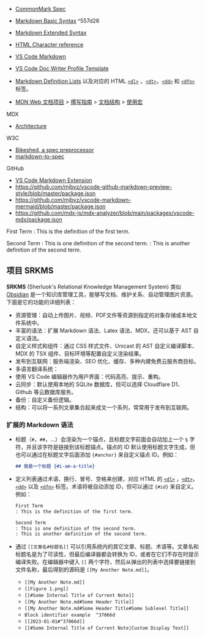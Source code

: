 
- [CommonMark Spec](https://spec.commonmark.org/current/)
- [Markdown Basic Syntax](https://www.markdownguide.org/basic-syntax/) ^557d26
- [Markdown Extended Syntax](https://www.markdownguide.org/extended-syntax/)

- [HTML Character reference](https://developer.mozilla.org/en-US/docs/Glossary/Character_reference)
- [VS Code Markdown](https://code.visualstudio.com/docs/languages/markdown)
- [VS Code Doc Writer Profile Template](https://code.visualstudio.com/docs/editor/profiles#_doc-writer-profile-template)
- [Markdown Definition Lists](https://www.markdownguide.org/extended-syntax/#definition-lists) 以及对应的 HTML [`<dl>`](https://developer.mozilla.org/en-US/docs/Web/HTML/Element/dl) ，[`<dt>`](https://developer.mozilla.org/en-US/docs/Web/HTML/Element/dt)，[`<dd>`](https://developer.mozilla.org/en-US/docs/Web/HTML/Element/dd) 和 [`<dfn>`](https://developer.mozilla.org/en-US/docs/Web/HTML/Element/dfn) 标签。
- [MDN Web 文档项目](https://developer.mozilla.org/zh-CN/docs/MDN) > [撰写指南](https://developer.mozilla.org/zh-CN/docs/MDN/Writing_guidelines) > [文档结构](https://developer.mozilla.org/zh-CN/docs/MDN/Writing_guidelines/Page_structures) > [使用宏](https://developer.mozilla.org/zh-CN/docs/MDN/Writing_guidelines/Page_structures/Macros)

MDX

- [Architecture](https://mdxjs.com/packages/mdx/#architecture)

W3C

- [Bikeshed, a spec preprocessor](https://github.com/speced/bikeshed)
- [markdown-to-spec](https://github.com/w3c-ccg/markdown-to-spec)

GitHub

- [VS  Code Markdown Extension](https://code.visualstudio.com/api/extension-guides/markdown-extension)
- https://github.com/mjbvz/vscode-github-markdown-preview-style/blob/master/package.json
- https://github.com/mjbvz/vscode-markdown-mermaid/blob/master/package.json
- https://github.com/mdx-js/mdx-analyzer/blob/main/packages/vscode-mdx/package.json


First Term
: This is the definition of the first term.

Second Term
: This is one definition of the second term.
: This is another definition of the second term.


## 项目 SRKMS

**SRKMS** (Sherluok's Relational Knowledge Management System) 类似 [Obsidian](https://help.obsidian.md/) 是一个知识库管理工具，能够写文档、维护关系、自动管理图片资源。下面是它的功能的详细列表：
- 资源管理：自动上传图片、视频、PDF文件等资源到指定的对象存储或本地文件系统中。
- 丰富的语法：扩展 Markdown 语法、Latex 语法、MDX，还可以基于 AST 自定义语法。
- 自定义样式和组件：通过 CSS 样式文件、Unicast 的 AST 自定义编译脚本、MDX 的 TSX 组件、目标环境等配置自定义渲染结果。
- 发布到互联网：服务端渲染、SEO 优化、缓存、多种内建免费云服务商目标。
- 多语言翻译系统：
- 使用 VS Code 编辑器作为用户界面：代码高亮、提示、重构。
- 云同步：默认使用本地的 SQLite 数据库，但可以选择 Cloudflare D1、Github 等云数据库服务。
- 备份：自定义备份逻辑。
- 结构：可以将一系列文章集合起来成文一个系列，常常用于发布到互联网。

### 扩展的 Markdown 语法

- 标题（`#`，`##`，...）会渲染为一个锚点，且标题文字前面会自动加上一个 `§` 字符，并且该字符是链接到该标题锚点。锚点的 ID 默认使用标题文字生成，但也可以通过在标题文字后面添加 `{#anchor}` 来自定义锚点 ID。例如：

	```markdown
	## 我是一个标题 {#i-am-a-title}
	```

- 定义列表通过术语、换行、冒号、空格来创建，对应 HTML 的 [`<dl>`](https://developer.mozilla.org/en-US/docs/Web/HTML/Element/dl) ，[`<dt>`](https://developer.mozilla.org/en-US/docs/Web/HTML/Element/dt)，[`<dd>`](https://developer.mozilla.org/en-US/docs/Web/HTML/Element/dd) 以及 [`<dfn>`](https://developer.mozilla.org/en-US/docs/Web/HTML/Element/dfn) 标签。术语将被自动添加 ID，但可以通过 `{#id}` 来自定义。例如：

	```markdown
	First Term
	: This is the definition of the first term.

	Second Term
	: This is one definition of the second term.
	: This is another definition of the second term.
	```

- 通过 `[[文章名#标题名]]` 可以引用系统内的其它文章、标题、术语等。文章名和标题名是为了可读性，但最后编译器都会转换为 ID，或者在它们不存在时提示编译失败。在编辑器中键入 `[[` 两个字符，然后从弹出的列表中选择要链接到文件名称，最后得到的源码是 `[[My Another Note.md]]`。
	- `[[My Another Note.md]]`
	- `[[Figure 1.png]]`
	- `[[#Some Internal Title of Current Note]]`
	- `[[My Another Note.md#Some Header Title]]`
	- `[[My Another Note.md#Some Header Title#Some Sublevel Title]]`
	- `Block identifier example  ^37066d`
	- `[[2023-01-01#^37066d]]`
	- `[[#Some Internal Title of Current Note|Custom Display Text]]`

